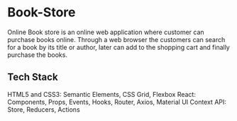 # Book-Store
Online Book store is an online web application where customer can purchase books online. Through a web browser the customers can search for a book by its title or author, later can add to the shopping cart and finally purchase the books.

## Tech Stack
HTML5 and CSS3: Semantic Elements, CSS Grid, Flexbox
React: Components, Props, Events, Hooks, Router, Axios, Material UI
Context API: Store, Reducers, Actions
